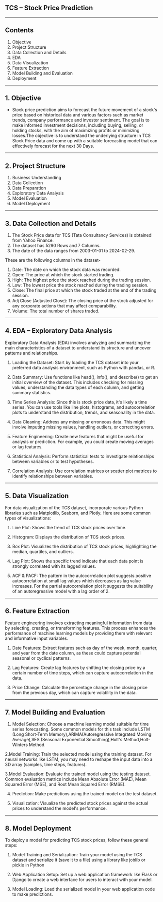 ## TCS – Stock Price Prediction
--------------------------------------------------------------------------------------------
## Contents

1. Objective
2. Project Structure
3. Data Collection and Details
4. EDA
5. Data Visualization
6. Feature Extraction
7. Model Building and Evaluation
8. Deployment
-------------------------------------------------------------------------------------------   
## 1. Objective

- Stock price prediction aims to forecast the future movement of a stock's price based on 
historical data and various factors such as market trends, company performance and investor 
sentiment. The goal is to make informed investment decisions, including buying, selling, or 
holding stocks, with the aim of maximizing profits or minimizing losses.The objective is to understand the underlying structure in TCS Stock Price data and come up with a suitable forecasting model that can effectively forecast for the next 30 Days.
-------------------------------------------------------------------------------------------  
## 2. Project Structure

1. Business Understanding
2. Data Collection
3. Data Preparation
4. Exploratory Data Analysis
5. Model Evaluation
6. Model Deployment
 -------------------------------------------------------------------------------------------

## 3. Data Collection and Details

1. The Stock Price data for TCS (Tata Consultancy Services) is obtained from Yahoo Finance.
2. The dataset has 5260 Rows and 7 Columns.
3. The date of the data ranges from 2003-01-01 to 2024-02-29.

These are the following columns in the dataset-
1. Date: The date on which the stock data was recorded.
2. Open: The price at which the stock started trading.
3. High: The highest price the stock reached during the trading session.
4. Low: The lowest price the stock reached during the trading session.
5. Close: The final price at which the stock traded at the end of the trading session.
6. Adj Close (Adjusted Close): The closing price of the stock adjusted for any corporate actions that may affect comparability.
7. Volume: The total number of shares traded.
 -------------------------------------------------------------------------------------------
## 4. EDA – Exploratory Data Analysis

Exploratory Data Analysis (EDA) involves analyzing and summarizing the main characteristics 
of a dataset to understand its structure and uncover patterns and relationships. 

1. Loading the Dataset: Start by loading the TCS dataset into your preferred data analysis
   environment, such as Python with pandas, or R.

2.  Data Summary: Use functions like head(), info(), and describe() to get an initial
   overview of the dataset. This includes checking for missing values, understanding the
   data types of each column, and getting summary statistics.

3. Time Series Analysis: Since this is stock price data, it's likely a time series. You can
   use tools like line plots, histograms, and autocorrelation plots to understand the
   distribution, trends, and seasonality in the data.

4. Data Cleaning: Address any missing or erroneous data. This might involve imputing missing
   values, handling outliers, or correcting errors.

5. Feature Engineering: Create new features that might be useful for analysis or prediction.
   For example, you could create moving averages or lag features.
   
6. Statistical Analysis: Perform statistical tests to investigate relationships between
   variables or to test hypotheses.

7. Correlation Analysis: Use correlation matrices or scatter plot matrices to identify
   relationships between variables.
-------------------------------------------------------------------------------------------   
##  5. Data Visualization
For data visualization of the TCS dataset, incorporate various Python libraries such as Matplotlib, Seaborn, and Plotly. Here are some common types of visualizations:

1. Line Plot: Shows the trend of TCS stock prices over time.

2. Histogram: Displays the distribution of TCS stock prices.

3. Box Plot: Visualizes the distribution of TCS stock prices, highlighting the median,
   quartiles, and outliers.

4. Lag Plot: Shows the specific trend indicate that each data point is strongly correlated 
   with its lagged values.

5. ACF & PACF: The pattern in the autocorrelation plot suggests positive autocorrelation at
   small lag values which decreases as lag value increases. For the partial autocorrelation
   plot it suggests the suitability of an autoregressive model with a lag order of 2.
-------------------------------------------------------------------------------------------   
## 6. Feature Extraction    

Feature engineering involves extracting meaningful information from data by selecting, 
creating, or transforming features. This process enhances the performance of machine 
learning models by providing them with relevant and informative input variables.

1. Date Features: Extract features such as day of the week, month, quarter, and year from
the date column, as these could capture potential seasonal or cyclical patterns.

2. Lag Features: Create lag features by shifting the closing price by a certain number of
   time steps, which can capture autocorrelation in the data.

3. Price Change: Calculate the percentage change in the closing price from the previous
   day, which can capture volatility in the data.
--------------------------------------------------------------------------------------------

## 7. Model Building and Evaluation
1. Model Selection: Choose a machine learning model suitable for time series forecasting.
Some common models for this task include LSTM (Long Short-Term Memory),ARIMA(Autoregressive
Integrated Moving Average),SES (Seasonal Exponential Smoothing),Holt's Method,Holt-Winters
Method.

2.Model Training: Train the selected model using the training dataset. For neural networks like LSTM, you may need to reshape the input data into a 3D array (samples, time steps, features).

3.Model Evaluation: Evaluate the trained model using the testing dataset. Common evaluation metrics include Mean Absolute Error (MAE), Mean Squared Error (MSE), and Root Mean Squared Error (RMSE).

4. Prediction: Make predictions using the trained model on the test dataset.

5. Visualization: Visualize the predicted stock prices against the actual prices to understand the model's performance.
-------------------------------------------------------------------------------------------   
## 8. Model Deployment

To deploy a model for predicting TCS stock prices, follow these general steps:

1. Model Training and Serialization: Train your model using the TCS dataset and serialize it (save it to a file) using a library like joblib or pickle in Python

2. Web Application Setup: Set up a web application framework like Flask or Django to create a web interface for users to interact with your model.

3. Model Loading: Load the serialized model in your web application code to make predictions.
